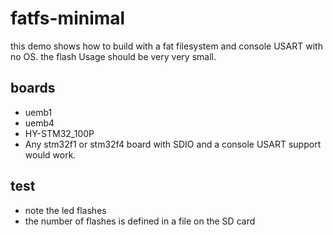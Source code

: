 fatfs-minimal
=============

this demo shows how to build with a fat filesystem and console USART with no OS.
the flash Usage should be very very small.


boards
------

 - uemb1 
 - uemb4
 - HY-STM32_100P
 - Any stm32f1 or stm32f4 board with SDIO and a console USART support would work.


test
----

 - note the led flashes
 - the number of flashes is defined in a file on the SD card
